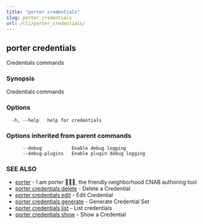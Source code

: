 ```yaml
---
title: "porter credentials"
slug: porter_credentials
url: /cli/porter_credentials/
---
```

## porter credentials

Credentials commands

### Synopsis

Credentials commands

### Options

```
  -h, --help   help for credentials
```

### Options inherited from parent commands

```
      --debug           Enable debug logging
      --debug-plugins   Enable plugin debug logging
```

### SEE ALSO

* [porter](/cli/porter/)	 - I am porter 👩🏽‍✈️, the friendly neighborhood CNAB authoring tool
* [porter credentials delete](/cli/porter_credentials_delete/)	 - Delete a Credential
* [porter credentials edit](/cli/porter_credentials_edit/)	 - Edit Credential
* [porter credentials generate](/cli/porter_credentials_generate/)	 - Generate Credential Set
* [porter credentials list](/cli/porter_credentials_list/)	 - List credentials
* [porter credentials show](/cli/porter_credentials_show/)	 - Show a Credential

